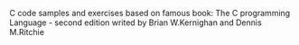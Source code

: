 C code samples and exercises based on famous book:
The C programming Language - second edition
writed by Brian W.Kernighan and Dennis M.Ritchie
